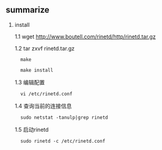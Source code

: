 ## summarize

 1. install 
    
    
     1.1  wget http://www.boutell.com/rinetd/http/rinetd.tar.gz
     
     1.2  tar zxvf rinetd.tar.gz
     
          make
          
          make install
          
     1.3  编辑配置
     
          vi /etc/rinetd.conf
          
     1.4  查询当前的连接信息
        
          sudo netstat -tanulp|grep rinetd
          
     1.5  启动rinetd
         
          sudo rinetd -c /etc/rinetd.conf                
 
        
       
    
    
    